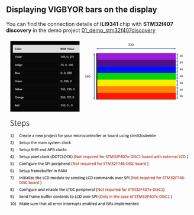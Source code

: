 ## Displaying VIGBYOR bars on the display
      
			
You can find the connection details of **ILI9341** chip with **STM32f407 discovery** in the demo project [01_demo_stm32f407discovery](https://github.com/noargs/ARM-cortex-m4-stm32-ltdc-lcd-tft-lvgl/tree/main/01_demo_stm32f407discovery)
           
					 
<img src="images/vibgyor_bars.png" alt="Vibgyor bars" title="Vibgyor bars">		  
              
							
							

          
												
<img src="images/steps.png" alt="Steps involved in developing the project" title="Steps involved in developing the project">	       
